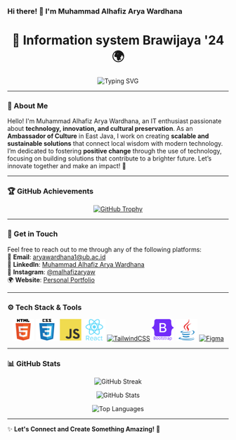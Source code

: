 ### Hi there! 👋 I'm Muhammad Alhafiz Arya Wardhana

<h1 align="center">🚀 Information system Brawijaya '24 🌍</h1>

<p align="center">
  <img src="https://readme-typing-svg.herokuapp.com?font=Fira+Code&duration=3000&pause=500&color=42A5F5&center=true&vCenter=true&width=600&lines=Tech+Enthusiast+%7C+Ambassador+of+Cultural+%7C+Web+Dev;Transforming+Vision+into+Scalable+Solutions;Front+End+Web+Developer" alt="Typing SVG" />
</p>

---

### 🚀 About Me
Hello! I'm Muhammad Alhafiz Arya Wardhana, an IT enthusiast passionate about **technology, innovation, and cultural preservation**. As an **Ambassador of Culture** in East Java, I work on creating **scalable and sustainable solutions** that connect local wisdom with modern technology. I’m dedicated to fostering **positive change** through the use of technology, focusing on building solutions that contribute to a brighter future. Let’s innovate together and make an impact! 🌱


---

### 🏆 GitHub Achievements
<p align="center">
  <a href="https://github.com/ryo-ma/github-profile-trophy">
    <img src="https://github-profile-trophy.vercel.app/?username=aryawardhana15&theme=onedark&margin-w=15&margin-h=15" alt="GitHub Trophy" />
  </a>
</p>

---

### 📢 Get in Touch
Feel free to reach out to me through any of the following platforms:  
📨 **Email**: [aryawardhana1@ub.ac.id](mailto:aryawardhana1@ub.ac.id)  
🔗 **LinkedIn**: [Muhammad Alhafiz Arya Wardhana](https://www.linkedin.com/in/muhammad-alhafiz-arya-wardhana/)  
📸 **Instagram**: [@malhafizaryaw](https://www.instagram.com/malhafizaryaw/)  
🌍 **Website**: [Personal Portfolio](https://aryawardhana-snowy.vercel.app/)

---

### ⚙️ Tech Stack & Tools
<p align="center">
  <a href="https://developer.mozilla.org/en-US/docs/Web/HTML" target="_blank"><img src="https://raw.githubusercontent.com/devicons/devicon/master/icons/html5/html5-original-wordmark.svg" alt="HTML5" width="50" height="50"/></a>
  <a href="https://developer.mozilla.org/en-US/docs/Web/CSS" target="_blank"><img src="https://raw.githubusercontent.com/devicons/devicon/master/icons/css3/css3-original-wordmark.svg" alt="CSS3" width="50" height="50"/></a>
  <a href="https://developer.mozilla.org/en-US/docs/Web/JavaScript" target="_blank"><img src="https://raw.githubusercontent.com/devicons/devicon/master/icons/javascript/javascript-original.svg" alt="JavaScript" width="50" height="50"/></a>
  <a href="https://reactjs.org/" target="_blank"><img src="https://raw.githubusercontent.com/devicons/devicon/master/icons/react/react-original-wordmark.svg" alt="React" width="50" height="50"/></a>
  <a href="https://tailwindcss.com/" target="_blank"><img src="https://www.vectorlogo.zone/logos/tailwindcss/tailwindcss-icon.svg" alt="TailwindCSS" width="50" height="50"/></a>
  <a href="https://getbootstrap.com/" target="_blank"><img src="https://raw.githubusercontent.com/devicons/devicon/master/icons/bootstrap/bootstrap-plain-wordmark.svg" alt="Bootstrap" width="50" height="50"/></a>
  <a href="https://www.java.com/" target="_blank"><img src="https://raw.githubusercontent.com/devicons/devicon/master/icons/java/java-original.svg" alt="Java" width="50" height="50"/></a>
  <a href="https://www.figma.com/" target="_blank"><img src="https://www.vectorlogo.zone/logos/figma/figma-icon.svg" alt="Figma" width="50" height="50"/></a>
</p>

---

### 📊 GitHub Stats
<p align="center">
  <img src="https://github-readme-streak-stats.herokuapp.com/?user=aryawardhana15&theme=tokyonight" alt="GitHub Streak" />
</p>
<p align="center">
  <img src="https://github-readme-stats.vercel.app/api?username=aryawardhana15&show_icons=true&theme=tokyonight" alt="GitHub Stats" />
</p>
<p align="center">
  <img src="https://github-readme-stats.vercel.app/api/top-langs/?username=aryawardhana15&layout=compact&theme=tokyonight" alt="Top Languages" />
</p>




---

✨ **Let's Connect and Create Something Amazing!** 🚀
